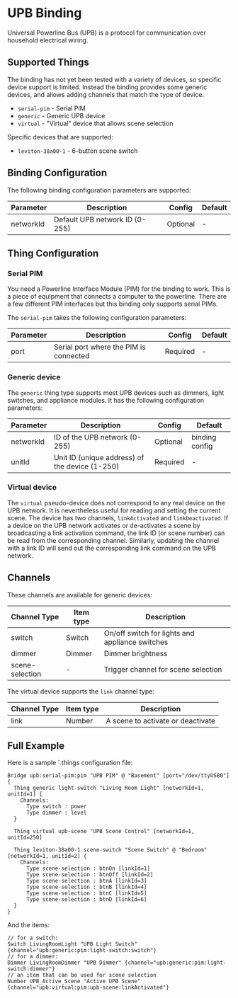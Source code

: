 # UPB Binding

Universal Powerline Bus (UPB) is a protocol for communication over household electrical wiring.

## Supported Things

The binding has not yet been tested with a variety of devices, so specific device support is limited.
Instead the binding provides some generic devices, and allows adding channels that match the type of device.

* `serial-pim` - Serial PIM
* `generic` - Generic UPB device
* `virtual` - "Virtual" device that allows scene selection

Specific devices that are supported:

 * `leviton-38a00-1` - 6-button scene switch

## Binding Configuration

The following binding configuration parameters are supported:

| Parameter                | Description                                    | Config   | Default |
| ------------------------ | ---------------------------------------------- |--------- | ------- |
| networkId                | Default UPB network ID (0-255)                 | Optional | -       |

## Thing Configuration

### Serial PIM

You need a Powerline Interface Module (PIM) for the binding to work.
This is a piece of equipment that connects a computer to the powerline.
There are a few different PIM interfaces but this binding only supports serial PIMs.

The `serial-pim` takes the following configuration parameters:

| Parameter                | Description                                    | Config   | Default |
| ------------------------ | ---------------------------------------------- |--------- | ------- |
| port                     | Serial port where the PIM is connected         | Required | -       |

### Generic device

The `generic` thing type supports most UPB devices such as dimmers, light switches,
and appliance modules. It has the following configuration parameters:

| Parameter                | Description                                    | Config   | Default        |
| ------------------------ | ---------------------------------------------- |--------- | -------------- |
| networkId                | ID of the UPB network (0-255)                  | Optional | binding config |
| unitId                   | Unit ID (unique address) of the device (1-250) | Required | -              |

### Virtual device

The `virtual` pseudo-device does not correspond to any real device on the UPB network.
It is nevertheless useful for reading and setting the current scene.
The device has two channels, `linkActivated` and `linkDeactivated`.
If a device on the UPB network activates or de-activates a scene by broadcasting a link
activation command, the link ID (or scene number) can be read from
the corresponding channel.
Similarly, updating the channel with a link ID will send out the
corresponding link command on the UPB network.

## Channels


These channels are available for generic devices:

| Channel Type    | Item type | Description                                     |
| --------------- | --------- | ----------------------------------------------- |
| switch          | Switch    | On/off switch for lights and appliance switches |
| dimmer          | Dimmer    | Dimmer brightness                               |
| scene-selection | -         | Trigger channel for scene selection             |

The virtual device supports the `link` channel type:

| Channel Type | Item type | Description                            |
| ------------ | --------- | -------------------------------------- |
| link         | Number    | A scene to activate or deactivate      |

## Full Example

Here is a sample `.things configuration file:

```
Bridge upb:serial-pim:pim "UPB PIM" @ "Basement" [port="/dev/ttyUSB0"] {
  Thing generic light-switch "Living Room Light" [networkId=1, unitId=1] {
    Channels:
      Type switch : power
      Type dimmer : level
  }

  Thing virtual upb-scene "UPB Scene Control" [networkId=1, unitId=250]

  Thing leviton-38a00-1 scene-switch "Scene Switch" @ "Bedroom" [networkId=1, unitId=2] {
    Channels:
      Type scene-selection : btnOn [linkId=1]
      Type scene-selection : btnOff [linkId=2]
      Type scene-selection : btnA [linkId=3]
      Type scene-selection : btnB [linkId=4]
      Type scene-selection : btnC [linkId=5]
      Type scene-selection : btnD [linkId=6]
  }
}

```

And the items:

```
// for a switch:
Switch LivingRoomLight "UPB Light Switch" {channel="upb:generic:pim:light-switch:switch"}
// for a dimmer:
Dimmer LivingRoomDimmer "UPB Dimmer" {channel="upb:generic:pim:light-switch:dimmer"}
// an item that can be used for scene selection
Number UPB_Active_Scene "Active UPB Scene" {channel="upb:virtual:pim:upb-scene:linkActivated"}
```
